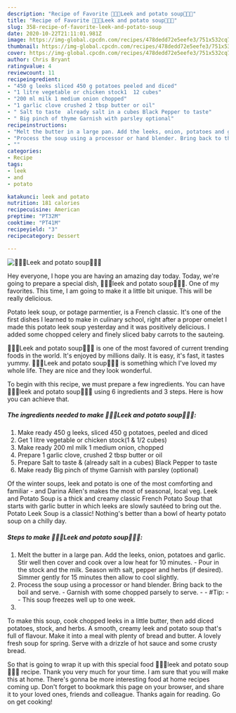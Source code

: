 ```yaml
---
description: "Recipe of Favorite 🥒🥔🍝Leek and potato soup🍝🥔🥒"
title: "Recipe of Favorite 🥒🥔🍝Leek and potato soup🍝🥔🥒"
slug: 358-recipe-of-favorite-leek-and-potato-soup
date: 2020-10-22T21:11:01.981Z
image: https://img-global.cpcdn.com/recipes/478dedd72e5eefe3/751x532cq70/🥒🥔🍝leek-and-potato-soup🍝🥔🥒-recipe-main-photo.jpg
thumbnail: https://img-global.cpcdn.com/recipes/478dedd72e5eefe3/751x532cq70/🥒🥔🍝leek-and-potato-soup🍝🥔🥒-recipe-main-photo.jpg
cover: https://img-global.cpcdn.com/recipes/478dedd72e5eefe3/751x532cq70/🥒🥔🍝leek-and-potato-soup🍝🥔🥒-recipe-main-photo.jpg
author: Chris Bryant
ratingvalue: 4
reviewcount: 11
recipeingredient:
- "450 g leeks sliced 450 g potatoes peeled and diced"
- "1 litre vegetable or chicken stock1  12 cubes"
- "200 ml milk 1 medium onion chopped"
- "1 garlic clove crushed 2 tbsp butter or oil"
- " Salt to taste  already salt in a cubes Black Pepper to taste"
- " Big pinch of thyme Garnish with parsley optional"
recipeinstructions:
- "Melt the butter in a large pan. Add the leeks, onion, potatoes and garlic. Stir well then cover and cook over a low heat for 10 minutes. Pour in the stock and the milk. Season with salt, pepper and herbs (if desired). Simmer gently for 15 minutes then allow to cool slightly."
- "Process the soup using a processor or hand blender. Bring back to the boil and serve. Garnish with some chopped parsely to serve.  #Tip:  This soup freezes well up to one week."
- ""
categories:
- Recipe
tags:
- leek
- and
- potato

katakunci: leek and potato 
nutrition: 181 calories
recipecuisine: American
preptime: "PT32M"
cooktime: "PT41M"
recipeyield: "3"
recipecategory: Dessert

---
```



![🥒🥔🍝Leek and potato soup🍝🥔🥒](https://img-global.cpcdn.com/recipes/478dedd72e5eefe3/751x532cq70/🥒🥔🍝leek-and-potato-soup🍝🥔🥒-recipe-main-photo.jpg)

Hey everyone, I hope you are having an amazing day today. Today, we're going to prepare a special dish, 🥒🥔🍝leek and potato soup🍝🥔🥒. One of my favorites. This time, I am going to make it a little bit unique. This will be really delicious.

Potato leek soup, or potage parmentier, is a French classic. It&#39;s one of the first dishes I learned to make in culinary school, right after a proper omelet I made this potato leek soup yesterday and it was positively delicious. I added some chopped celery and finely sliced baby carrots to the sauteing.

🥒🥔🍝Leek and potato soup🍝🥔🥒 is one of the most favored of current trending foods in the world. It's enjoyed by millions daily. It is easy, it's fast, it tastes yummy. 🥒🥔🍝Leek and potato soup🍝🥔🥒 is something which I've loved my whole life. They are nice and they look wonderful.


To begin with this recipe, we must prepare a few ingredients. You can have 🥒🥔🍝leek and potato soup🍝🥔🥒 using 6 ingredients and 3 steps. Here is how you can achieve that.

<!--inarticleads1-->

##### The ingredients needed to make 🥒🥔🍝Leek and potato soup🍝🥔🥒:

1. Make ready 450 g leeks, sliced 450 g potatoes, peeled and diced
1. Get 1 litre vegetable or chicken stock(1 &amp; 1/2 cubes)
1. Make ready 200 ml milk 1 medium onion, chopped
1. Prepare 1 garlic clove, crushed 2 tbsp butter or oil
1. Prepare  Salt to taste &amp; (already salt in a cubes) Black Pepper to taste
1. Make ready  Big pinch of thyme Garnish with parsley (optional)


Of the winter soups, leek and potato is one of the most comforting and familiar - and Darina Allen&#39;s makes the most of seasonal, local veg. Leek and Potato Soup is a thick and creamy classic French Potato Soup that starts with garlic butter in which leeks are slowly sautéed to bring out the. Potato Leek Soup is a classic! Nothing&#39;s better than a bowl of hearty potato soup on a chilly day. 

<!--inarticleads2-->

##### Steps to make 🥒🥔🍝Leek and potato soup🍝🥔🥒:

1. Melt the butter in a large pan. Add the leeks, onion, potatoes and garlic. Stir well then cover and cook over a low heat for 10 minutes. - Pour in the stock and the milk. Season with salt, pepper and herbs (if desired). Simmer gently for 15 minutes then allow to cool slightly.
1. Process the soup using a processor or hand blender. Bring back to the boil and serve. - Garnish with some chopped parsely to serve. -  - #Tip: -  - This soup freezes well up to one week.
1. 


To make this soup, cook chopped leeks in a little butter, then add diced potatoes, stock, and herbs. A smooth, creamy leek and potato soup that&#39;s full of flavour. Make it into a meal with plenty of bread and butter. A lovely fresh soup for spring. Serve with a drizzle of hot sauce and some crusty bread. 

So that is going to wrap it up with this special food 🥒🥔🍝leek and potato soup🍝🥔🥒 recipe. Thank you very much for your time. I am sure that you will make this at home. There's gonna be more interesting food at home recipes coming up. Don't forget to bookmark this page on your browser, and share it to your loved ones, friends and colleague. Thanks again for reading. Go on get cooking!
